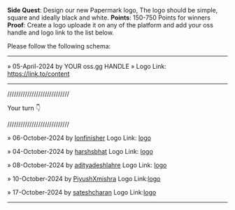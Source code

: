 **Side Quest**: Design our new Papermark logo, The logo should be simple, square and ideally black and white.
**Points**: 150-750 Points for winners
**Proof**: Create a logo uploade it on any of the platform and add your oss handle and logo link to the list below.

Please follow the following schema:

---

» 05-April-2024 by YOUR oss.gg HANDLE » Logo Link: https://link.to/content

---

////////////////////////////

Your turn 👇

////////////////////////////


» 06-October-2024 by [Ionfinisher](https://oss.gg/Ionfinisher) Logo Link: [logo](https://drive.google.com/drive/folders/1-HI4AYMGrruscHXsDnlzmiTq-LtjS3eL?usp=drive_link)

» 04-October-2024 by [harshsbhat](https://oss.gg/harshsbhat) Logo Link: [logo](https://dub.sh/GAsHMmo)

» 08-October-2024 by [adityadeshlahre](https://oss.gg/adityadeshlahre) Logo Link: [logo](https://drive.google.com/drive/folders/13k22xMnX2fhnWK94vas_hO1t-ImqXcHZ?usp=drive_link)

» 10-October-2024 by [PiyushXmishra](https://oss.gg/PiyushXmishra) Logo Link:[logo](https://drive.google.com/file/d/18X4S1rQgltp9j0o5aX3-bO8FmemWjgVC/view)

» 17-October-2024 by [sateshcharan](https://oss.gg/sateshcharan) Logo Link:[logo](https://drive.google.com/file/d/1UQgvvYkXrX_IpRfwPRPUHpXynxKdKPA7/view?usp=sharing)

---